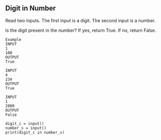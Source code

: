 ##  Digit in Number
Read two inputs. 
The first input is a digit. 
The second input is a number. 

Is the digit present in the number? If yes, return True.
If no, return False.

```
Example 
INPUT
1
100
OUTPUT
True

INPUT
4
234
OUTPUT
True

INPUT
1
2000
OUTPUT
False
```
```
digit_c = input()
number_s = input() 
print(digit_c in number_s) 

```
